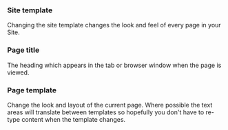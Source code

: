 ### Site template ###
Changing the site template changes the look and feel of every page in your Site.

### Page title ###
The heading which appears in the tab or browser window when the page is viewed.

### Page template ###
Change the look and layout of the current page.  Where possible the text areas will translate between templates so hopefully you don't have to re-type content when the template changes.